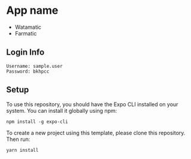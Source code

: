 # App name
- Watamatic
- Farmatic
## Login Info
```
Username: sample.user
Password: bkhpcc
```
## Setup
To use this repository, you should have the Expo CLI installed on your system. You can install it globally using npm:
```
npm install -g expo-cli
```
To create a new project using this template, please clone this repository. Then run:
```
yarn install
```